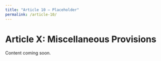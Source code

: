 ```yaml
---
title: "Article 10 – Placeholder"
permalink: /article-10/
---
```


# Article X: Miscellaneous Provisions

Content coming soon.
